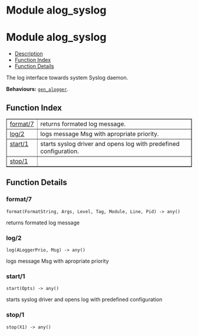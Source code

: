Module alog_syslog
==================


<h1>Module alog_syslog</h1>

* [Description](#description)
* [Function Index](#index)
* [Function Details](#functions)



The log interface towards system Syslog daemon.



__Behaviours:__ [`gen_alogger`](gen_alogger.md).

<h2><a name="index">Function Index</a></h2>



<table width="100%" border="1" cellspacing="0" cellpadding="2" summary="function index"><tr><td valign="top"><a href="#format-7">format/7</a></td><td>returns formated log message.</td></tr><tr><td valign="top"><a href="#log-2">log/2</a></td><td>logs message Msg with apropriate priority.</td></tr><tr><td valign="top"><a href="#start-1">start/1</a></td><td>starts syslog driver and opens log with predefined
configuration.</td></tr><tr><td valign="top"><a href="#stop-1">stop/1</a></td><td></td></tr></table>




<h2><a name="functions">Function Details</a></h2>


<a name="format-7"></a>

<h3>format/7</h3>





`format(FormatString, Args, Level, Tag, Module, Line, Pid) -> any()`



returns formated log message<a name="log-2"></a>

<h3>log/2</h3>





`log(ALoggerPrio, Msg) -> any()`



logs message Msg with apropriate priority<a name="start-1"></a>

<h3>start/1</h3>





`start(Opts) -> any()`



starts syslog driver and opens log with predefined
configuration<a name="stop-1"></a>

<h3>stop/1</h3>





`stop(X1) -> any()`

